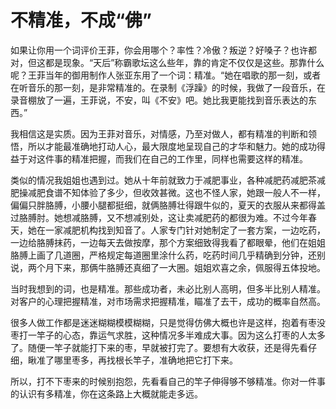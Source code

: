 # 不精准，不成“佛”

如果让你用一个词评价王菲，你会用哪个？率性？冷傲？叛逆？好嗓子？也许都对，但这都是现象。“天后”称霸歌坛这么些年，靠的肯定不仅仅是这些。那靠什么呢？王菲当年的御用制作人张亚东用了一个词：精准。“她在唱歌的那一刻，或者在听音乐的那一刻，是非常精准的。在录制《浮躁》的时候，我做了一段音乐，在录音棚放了一遍，王菲说，不安，叫《不安》吧。她比我更能找到音乐表达的东西。”

我相信这是实质。因为王菲对音乐，对情感，乃至对做人，都有精准的判断和领悟，所以才能最准确地打动人心，最大限度地呈现自己的才华和魅力。她的成功得益于对这件事的精准把握，而我们在自己的工作里，同样也需要这样的精准。

类似的情况我姐姐也遇到过。她从十年前就致力于减肥事业，各种减肥药减肥茶减肥操减肥食谱不知体验了多少，但收效甚微。这也不怪人家，她跟一般人不一样，偏偏只胖胳膊，小腰小腿都挺细，就俩胳膊壮得跟牛似的，夏天的衣服从来都得盖过胳膊肘。她想减胳膊，又不想减别处，这让卖减肥药的都很为难。不过今年春天，她在一家减肥机构找到知音了。人家专门针对她制定了一套方案，一边吃药，一边给胳膊抹药，一边每天去做按摩，那个方案细致得我看了都眼晕，他们在姐姐胳膊上画了几道圈，严格规定每道圈里涂什么药，吃药时间几乎精确到分钟，还别说，两个月下来，那俩牛胳膊还真细了一大圈。姐姐欢喜之余，佩服得五体投地。

当时我想到的词，也是精准。那些成功者，未必比别人高明，但多半比别人精准。对客户的心理把握精准，对市场需求把握精准，瞄准了去干，成功的概率自然高。

很多人做工作都是迷迷糊糊模模糊糊，只是觉得仿佛大概也许是这样，抱着有枣没枣打一竿子的心态，靠运气求胜，这种情况多半难成大事。因为这么打枣的人太多了。随便一竿子就能打下来的枣，早就被打完了。要想有大收获，还是得先看仔细，瞅准了哪里枣多，再找根长竿子，准确地把它打下来。

所以，打不下枣来的时候别抱怨，先看看自己的竿子伸得够不够精准。你对一件事的认识有多精准，你在这条路上大概就能走多远。